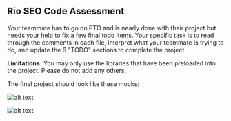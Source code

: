 ## Rio SEO Code Assessment

Your teammate has to go on PTO and is nearly done with their project but needs your help to fix a few final todo items. Your specific task is to read through the comments in each file, interpret what your teammate is trying to do, and update the 6 "TODO" sections to complete the project. 

__Limitations:__ You may only use the libraries that have been preloaded into the project. Please do not add any others.

The final project should look like these mocks: 

![alt text](https://github.com/rioseo-clients/code-assessment/blob/master/mocks/desktop.png "Desktop Mocks")

![alt text](https://github.com/rioseo-clients/code-assessment/blob/master/mocks/mobile.png "Mobile Mocks")
